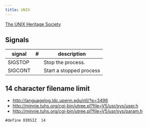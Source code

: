 ```yaml
---
title: UNIX
---
```


[The UNIX Heritage Society](http://www.tuhs.org)

Signals
-------

| signal  | # | description             |
|---------|---|-------------------------|
| SIGSTOP |   | Stop the process.       |
| SIGCONT |   | Start a stopped process |

14 character filename limit
---------------------------
* <http://languagelog.ldc.upenn.edu/nll/?p=3496>
* <http://minnie.tuhs.org/cgi-bin/utree.pl?file=V5/usr/sys/user.h>
* <http://minnie.tuhs.org/cgi-bin/utree.pl?file=V5/usr/sys/param.h>

```
#define	DIRSIZ	14
```
